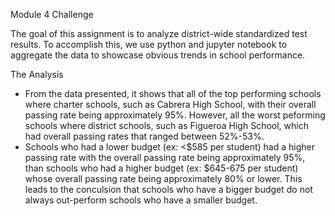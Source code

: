 Module 4 Challenge

The goal of this assignment is to analyze district-wide standardized test results. To accomplish this, we use python and jupyter notebook to aggregate the data to showcase obvious trends in school performance.


The Analysis  
- From the data presented, it shows that all of the top performing schools where charter schools, such as Cabrera High School, with their overall passing rate being approximately 95%. However, all the worst peforming schools where district schools, such as Figueroa High School, which had overall passing rates that ranged between 52%-53%. 
- Schools who had a lower budget (ex: <$585 per student) had a higher passing rate with the overall passing rate being approximately 95%, than schools who had a higher budget (ex: $645-675 per student) whose overall passing rate being approximately 80% or lower. This leads to the conculsion that schools who have a bigger budget do not always out-perform schools who have a smaller budget. 
